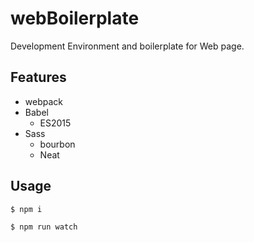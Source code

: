 # webBoilerplate
Development Environment and boilerplate for Web page.

## Features

- webpack
- Babel
    * ES2015
- Sass
    * bourbon
    * Neat

## Usage

```
$ npm i

$ npm run watch
```
